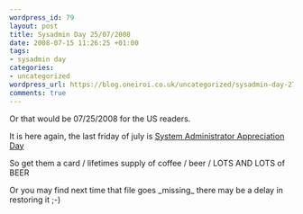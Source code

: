 ```yaml
--- 
wordpress_id: 79
layout: post
title: Sysadmin Day 25/07/2008
date: 2008-07-15 11:26:25 +01:00
tags: 
- sysadmin day
categories: 
- uncategorized
wordpress_url: https://blog.oneiroi.co.uk/uncategorized/sysadmin-day-27072008
comments: true
---
```

<p>Or that would be 07/25/2008 for the US readers.</p>
<p>It is here again, the last friday of july is <a href="https://en.wikipedia.org/wiki/System_Administrator_Appreciation_Day">System Administrator Appreciation Day</a></p>
<p>So get them a card / lifetimes supply of coffee / beer / LOTS AND LOTS of BEER</p>
<p>Or  you may find next time that file goes _missing_ there may be a delay in restoring it ;-)</p>
